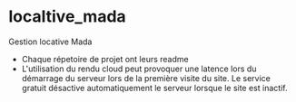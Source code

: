 # localtive_mada
Gestion locative Mada

- Chaque répetoire de projet ont leurs readme 
- L'utilisation du rendu cloud peut provoquer une latence lors du démarrage du serveur lors de la première visite du site. Le service gratuit désactive automatiquement le serveur lorsque le site est inactif.